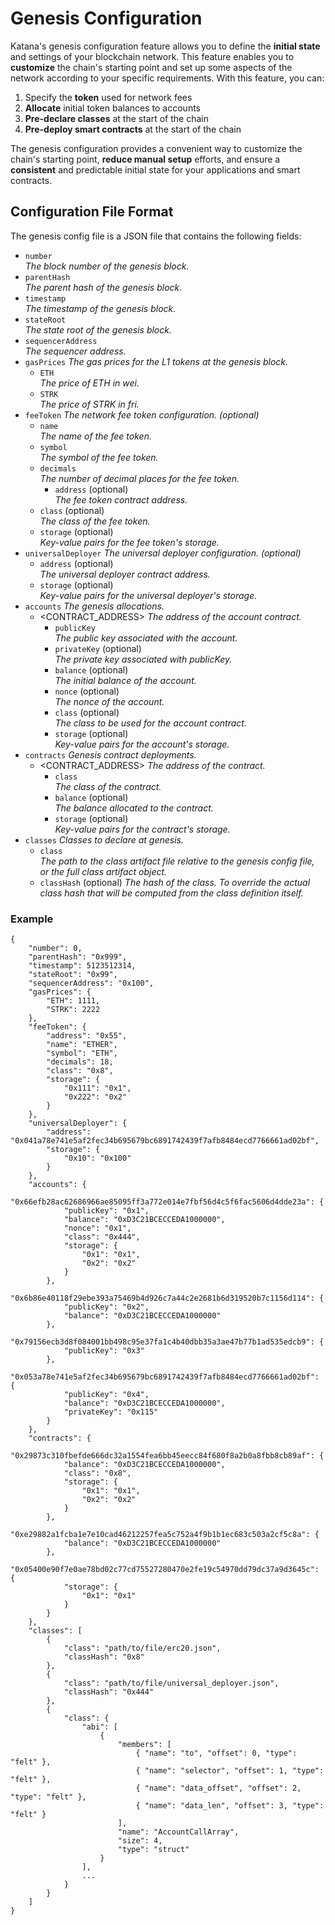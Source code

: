 # Genesis Configuration

Katana's genesis configuration feature allows you to define the **initial state** and settings of your blockchain network. This feature enables you to **customize** the chain's starting point and set up some aspects of the network according to your specific requirements. With this feature, you can:

1. Specify the **token** used for network fees
2. **Allocate** initial token balances to accounts
3. **Pre-declare classes** at the start of the chain
4. **Pre-deploy smart contracts** at the start of the chain

The genesis configuration provides a convenient way to customize the chain's starting point, **reduce manual setup** efforts, and ensure a **consistent** and predictable initial state for your applications and smart contracts.

## Configuration File Format

The genesis config file is a JSON file that contains the following fields:

- `number`  
  _The block number of the genesis block._
- `parentHash`  
  _The parent hash of the genesis block._
- `timestamp`  
  _The timestamp of the genesis block._
- `stateRoot`  
  _The state root of the genesis block._
- `sequencerAddress`  
  _The sequencer address._
- `gasPrices` _The gas prices for the L1 tokens at the genesis block._
  - `ETH`  
    _The price of ETH in wei._
  - `STRK`  
    _The price of STRK in fri._
- `feeToken` _The network fee token configuration. (optional)_
  - `name`  
    _The name of the fee token._
  - `symbol`  
    _The symbol of the fee token._
  - `decimals`  
    _The number of decimal places for the fee token._
    - `address` (optional)  
      _The fee token contract address._
  - `class` (optional)  
    _The class of the fee token._
  - `storage` (optional)  
    _Key-value pairs for the fee token's storage._
- `universalDeployer` _The universal deployer configuration. (optional)_
  - `address` (optional)  
    _The universal deployer contract address._
  - `storage` (optional)  
    _Key-value pairs for the universal deployer's storage._
- `accounts` _The genesis allocations._
  - <CONTRACT_ADDRESS> _The address of the account contract._
    - `publicKey`  
      _The public key associated with the account._
    - `privateKey` (optional)  
      _The private key associated with publicKey._
    - `balance` (optional)  
      _The initial balance of the account._
    - `nonce` (optional)  
      _The nonce of the account._
    - `class` (optional)  
      _The class to be used for the account contract._
    - `storage` (optional)  
      _Key-value pairs for the account's storage._
- `contracts` _Genesis contract deployments._
  - <CONTRACT_ADDRESS> _The address of the contract._
    - `class`  
      _The class of the contract._
    - `balance` (optional)  
      _The balance allocated to the contract._
    - `storage` (optional)  
      _Key-value pairs for the contract's storage._
- `classes` _Classes to declare at genesis._
  - `class`  
    _The path to the class artifact file relative to the genesis config file, or the full class artifact object._
  - `classHash` (optional)
    _The hash of the class. To override the actual class hash that will be computed from the class definition itself._

### Example

```jsonc
{
	"number": 0,
	"parentHash": "0x999",
	"timestamp": 5123512314,
	"stateRoot": "0x99",
	"sequencerAddress": "0x100",
	"gasPrices": {
		"ETH": 1111,
		"STRK": 2222
	},
	"feeToken": {
		"address": "0x55",
		"name": "ETHER",
		"symbol": "ETH",
		"decimals": 18,
		"class": "0x8",
		"storage": {
			"0x111": "0x1",
			"0x222": "0x2"
		}
	},
	"universalDeployer": {
		"address": "0x041a78e741e5af2fec34b695679bc6891742439f7afb8484ecd7766661ad02bf",
		"storage": {
			"0x10": "0x100"
		}
	},
	"accounts": {
		"0x66efb28ac62686966ae85095ff3a772e014e7fbf56d4c5f6fac5606d4dde23a": {
			"publicKey": "0x1",
			"balance": "0xD3C21BCECCEDA1000000",
			"nonce": "0x1",
			"class": "0x444",
			"storage": {
				"0x1": "0x1",
				"0x2": "0x2"
			}
		},
		"0x6b86e40118f29ebe393a75469b4d926c7a44c2e2681b6d319520b7c1156d114": {
			"publicKey": "0x2",
			"balance": "0xD3C21BCECCEDA1000000"
		},
		"0x79156ecb3d8f084001bb498c95e37fa1c4b40dbb35a3ae47b77b1ad535edcb9": {
			"publicKey": "0x3"
		},
		"0x053a78e741e5af2fec34b695679bc6891742439f7afb8484ecd7766661ad02bf": {
			"publicKey": "0x4",
			"balance": "0xD3C21BCECCEDA1000000",
			"privateKey": "0x115"
		}
	},
	"contracts": {
		"0x29873c310fbefde666dc32a1554fea6bb45eecc84f680f8a2b0a8fbb8cb89af": {
			"balance": "0xD3C21BCECCEDA1000000",
			"class": "0x8",
			"storage": {
				"0x1": "0x1",
				"0x2": "0x2"
			}
		},
		"0xe29882a1fcba1e7e10cad46212257fea5c752a4f9b1b1ec683c503a2cf5c8a": {
			"balance": "0xD3C21BCECCEDA1000000"
		},
		"0x05400e90f7e0ae78bd02c77cd75527280470e2fe19c54970dd79dc37a9d3645c": {
			"storage": {
				"0x1": "0x1"
			}
		}
	},
	"classes": [
		{
			"class": "path/to/file/erc20.json",
			"classHash": "0x8"
		},
		{
			"class": "path/to/file/universal_deployer.json",
			"classHash": "0x444"
		},
		{
			"class": {
				"abi": [
					{
						"members": [
							{ "name": "to", "offset": 0, "type": "felt" },
							{ "name": "selector", "offset": 1, "type": "felt" },
							{ "name": "data_offset", "offset": 2, "type": "felt" },
							{ "name": "data_len", "offset": 3, "type": "felt" }
						],
						"name": "AccountCallArray",
						"size": 4,
						"type": "struct"
					}
				],
                ...
			}
		}
	]
}
```
